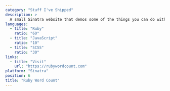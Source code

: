 ```yaml
---
category: "Stuff I've Shipped"
description: >
  A small Sinatra website that demos some of the things you can do with my words_counted natural language processor.
languages:
  - title: "Ruby"
    ratio: "60"
  - title: "JavaScript"
    ratio: "10"
  - title: "SCSS"
    ratio: "30"
links:
  - title: "Visit"
    url: "https://rubywordcount.com"
platform: "Sinatra"
position: 6
title: "Ruby Word Count"
---
```

